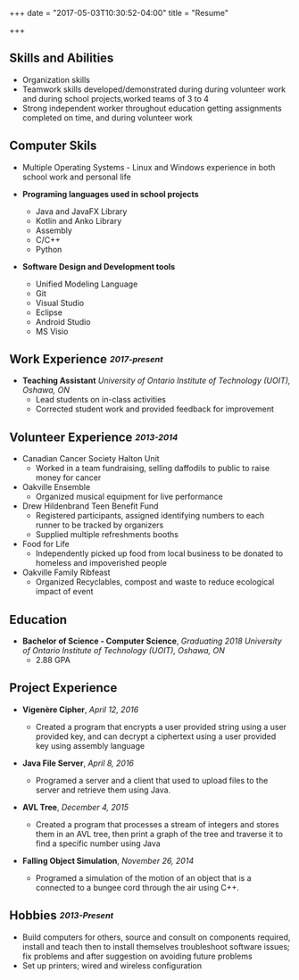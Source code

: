 +++
date = "2017-05-03T10:30:52-04:00"
title = "Resume"

+++

Skills and Abilities
------------------------
* Organization skills
* Teamwork skills developed/demonstrated during during volunteer work and
	during school projects,worked teams of 3 to 4
* Strong independent worker throughout education getting assignments
	completed on time, and during volunteer work

Computer Skils
--------------
* Multiple Operating Systems - Linux and Windows experience in both school
	work and personal life
*	**Programing languages used in school projects**
	- Java and JavaFX Library
	- Kotlin and Anko Library
	- Assembly
	- C/C++
	- Python

* **Software Design and Development tools**
	- Unified Modeling Language
	- Git
	- Visual Studio
	- Eclipse
	- Android Studio
	- MS Visio

Work Experience															<sub><sup>*2017-present*</sup></sub>
--------------------
* **Teaching Assistant**
*University of Ontario Institute of Technology (UOIT), Oshawa, ON* 
	- Lead students on in-class activities
	- Corrected student work and provided feedback for improvement
	

Volunteer Experience												<sub><sup>*2013-2014*</sup></sub>  
--------------------

* Canadian Cancer Society Halton Unit
	- Worked in a team fundraising, selling daffodils to public to raise money 
		for cancer
* Oakville Ensemble
	- Organized musical equipment for live performance
* Drew Hildenbrand Teen Benefit Fund
	- Registered participants, assigned identifying numbers to each runner to be 
		tracked by organizers
	- Supplied multiple refreshments booths
* Food for Life
	- Independently picked up food from local business to be donated to homeless 
		and impoverished people
* Oakville Family Ribfeast
	- Organized Recyclables, compost and waste to reduce ecological impact of 
		event

Education
---------
* **Bachelor of Science - Computer Science**,					 *Graduating 2018*
*University of Ontario Institute of Technology (UOIT), Oshawa, ON* 
	- 2.88 GPA

Project Experience
------------------

* **Vigenère Cipher**,																	*April 12, 2016*
	- Created a program that encrypts a user provided string using a user 
		provided key, and can decrypt a ciphertext using a user provided key 
		using assembly language

* **Java File Server**,																	 *April 8, 2016*
	- Programed a server and a client that used to upload files to the server 
		and retrieve them using Java.

* **AVL Tree**,																				*December 4, 2015*
	- Created a program that processes a stream of integers and stores them in an 
		AVL tree, then print a graph of the tree and traverse it to find a specific 
		number using Java

* **Falling Object Simulation**,										 *November 26, 2014*
	- Programed a simulation of the motion of an object that is a connected to 
		a bungee cord through the air using C++.

Hobbies																		<sub><sup>*2013-Present*</sup></sub>
-------
* Build computers for others, source and consult on components required, 
	install and teach then to install themselves
troubleshoot software issues; fix problems and after suggestion on avoiding future problems
* Set up printers; wired and wireless configuration

